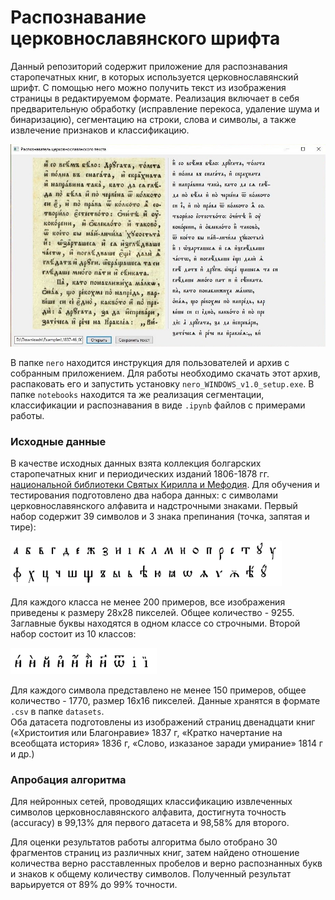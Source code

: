 # Распознавание церковнославянского шрифта

Данный репозиторий содержит приложение для распознавания старопечатных книг, в которых используется церковнославянский шрифт. С помощью него можно получить текст из изображения страницы в редактируемом формате. Реализация включает в себя предварительную обработку (исправление перекоса, удаление шума и бинаризацию), сегментацию на строки, слова и символы, а также извлечение признаков и классификацию.

![Приложение](/images/program.jpg)

В папке `nero` находится инструкция для пользователей и архив с собранным приложением. Для работы необходимо скачать этот архив, распаковать его и запустить установку `nero_WINDOWS_v1.0_setup.exe`.
В папке `notebooks` находится та же реализация сегментации, классификации и распознавания в виде `.ipynb` файлов с примерами работы.

### Исходные данные

В качестве исходных данных взята коллекция болгарских старопечатных книг и периодических изданий 1806-1878 гг. [национальной библиотеки Святых Кирилла и Мефодия](https://www.nationallibrary.bg/www/our-collections/). 
Для обучения и тестирования подготовлено два набора данных: с символами церковнославянского алфавита и надстрочными знаками. Первый набор содержит 39 символов и 3 знака препинания (точка, запятая и тире):

![Первый набор](/images/letters.png)

Для каждого класса не менее 200 примеров, все изображения приведены к размеру 28х28 пикселей. Общее количество - 9255. Заглавные буквы находятся в одном классе со строчными.
Второй набор состоит из 10 классов:

![Второй набор](/images/superscripts.png)

Для каждого символа представлено не менее 150 примеров, общее количество - 1770, размер 16х16 пикселей.
Данные хранятся в формате `.csv` в папке `datasets`.  
Оба датасета подготовлены из изображений страниц двенадцати книг («Христоития или Благонравие» 1837 г, «Кратко начертание на всеобщата история» 1836 г, «Слово, изказаное заради умирание» 1814 г и др.)

### Апробация алгоритма

Для нейронных сетей, проводящих классификацию извлеченных символов церковнославянского алфавита, достигнута точность (accuracy) в 99,13% для первого датасета и 98,58% для второго.  

Для оценки результатов работы алгоритма было отобрано 30 фрагментов страниц из различных книг, затем найдено отношение количества верно расставленных пробелов и верно распознанных букв и знаков к общему количеству символов. Полученный результат варьируется от 89% до 99% точности.